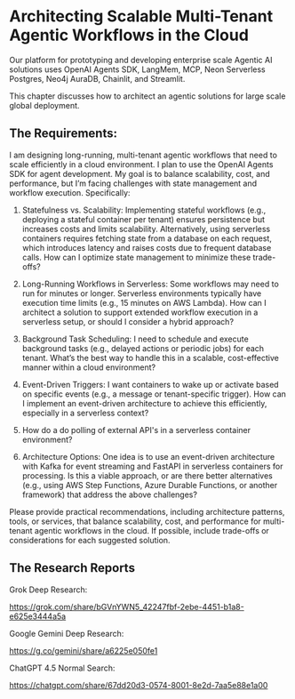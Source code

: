 # Architecting Scalable Multi-Tenant Agentic Workflows in the Cloud

Our platform for prototyping and developing enterprise scale Agentic AI solutions uses OpenAI Agents SDK, LangMem, MCP, Neon Serverless Postgres, Neo4j AuraDB, Chainlit, and Streamlit. 

This chapter discusses how to architect an agentic solutions for large scale global deployment. 

## The Requirements:

I am designing long-running, multi-tenant agentic workflows that need to scale efficiently in a cloud environment. I plan to use the OpenAI Agents SDK for agent development. My goal is to balance scalability, cost, and performance, but I’m facing challenges with state management and workflow execution. Specifically:

1. Statefulness vs. Scalability: Implementing stateful workflows (e.g., deploying a stateful container per tenant) ensures persistence but increases costs and limits scalability. Alternatively, using serverless containers requires fetching state from a database on each request, which introduces latency and raises costs due to frequent database calls. How can I optimize state management to minimize these trade-offs?

2. Long-Running Workflows in Serverless: Some workflows may need to run for minutes or longer. Serverless environments typically have execution time limits (e.g., 15 minutes on AWS Lambda). How can I architect a solution to support extended workflow execution in a serverless setup, or should I consider a hybrid approach?

3. Background Task Scheduling: I need to schedule and execute background tasks (e.g., delayed actions or periodic jobs) for each tenant. What’s the best way to handle this in a scalable, cost-effective manner within a cloud environment?

4. Event-Driven Triggers: I want containers to wake up or activate based on specific events (e.g., a message or tenant-specific trigger). How can I implement an event-driven architecture to achieve this efficiently, especially in a serverless context?

5. How do a do polling of external API's in a serverless container environment?

6. Architecture Options: One idea is to use an event-driven architecture with Kafka for event streaming and FastAPI in serverless containers for processing. Is this a viable approach, or are there better alternatives (e.g., using AWS Step Functions, Azure Durable Functions, or another framework) that address the above challenges?


Please provide practical recommendations, including architecture patterns, tools, or services, that balance scalability, cost, and performance for multi-tenant agentic workflows in the cloud. If possible, include trade-offs or considerations for each suggested solution.

## The Research Reports

Grok Deep Research:

https://grok.com/share/bGVnYWN5_42247fbf-2ebe-4451-b1a8-e625e3444a5a

Google Gemini Deep Research:

https://g.co/gemini/share/a6225e050fe1

ChatGPT 4.5 Normal Search:

https://chatgpt.com/share/67dd20d3-0574-8001-8e2d-7aa5e88e1a00

